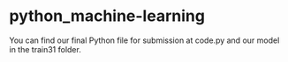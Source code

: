 # python_machine-learning

You can find our final Python file for submission at code.py and our model in the train31 folder.
